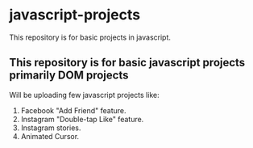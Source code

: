# javascript-projects
This repository is for basic projects in javascript.

## This repository is for basic javascript projects primarily DOM projects
Will be uploading few javascript projects like:
1. Facebook "Add Friend" feature.
2. Instagram "Double-tap Like" feature.
3. Instagram stories.
4. Animated Cursor.
